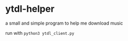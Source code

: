 # ytdl-helper
a small and simple program to help me download music

run with `python3 ytdl_client.py`
